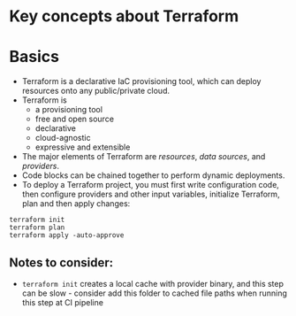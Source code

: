 # Key concepts about Terraform

# Basics

* Terraform is a declarative IaC provisioning tool, which can deploy resources onto any public/private cloud.
* Terraform is 
  * a provisioning tool
  * free and open source
  * declarative
  * cloud-agnostic
  * expressive and extensible
* The major elements of Terraform are _resources_, _data sources_, and _providers_.
* Code blocks can be chained together to perform dynamic deployments.
* To deploy a Terraform project, you must first write configuration code, then configure providers and other input variables, 
  initialize Terraform, plan and then apply changes:
```shell
terraform init
terraform plan
terraform apply -auto-approve
```

## Notes to consider:
* `terraform init` creates a local cache with provider binary, and this step can be slow - consider add this folder to
  cached file paths when running this step at CI pipeline


